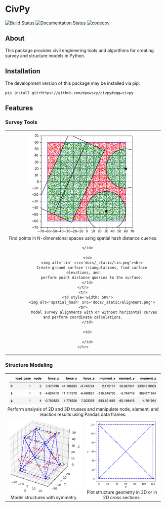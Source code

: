 # CivPy

[![Build Status](https://travis-ci.com/mpewsey/civpy.svg?branch=master)](https://travis-ci.com/mpewsey/civpy)
[![Documentation Status](https://readthedocs.org/projects/civpy/badge/?version=latest)](https://civpy.readthedocs.io/en/latest/?badge=latest)
[![codecov](https://codecov.io/gh/mpewsey/civpy/branch/master/graph/badge.svg?token=zbJbsGGSoL)](https://codecov.io/gh/mpewsey/civpy)

## About

This package provides civil engineering tools and algorithms for creating
survey and structure models in Python.

## Installation

The development version of this package may be installed via pip:

```none
pip install git+https://github.com/mpewsey/civpy#egg=civpy
```

## Features

### Survey Tools

<table style='text-align: center'>
    <tr>
        <td style='width: 50%'>
            <img alt='spatial_hash' src='docs/_static/spatial_hash.png'><br>
        	  Find points in N-dimensional spaces using spatial hash distance queries.

        </td>
        
        <td>
            <img alt='tin' src='docs/_static/tin.png'><br>
            Create ground surface triangulations, find surface elevations, and
            perform point distance queries to the surface.
        </td>
    </tr>
    <tr>
        <td style='width: 50%'>
            <img alt='spatial_hash' src='docs/_static/alignment.png'><br>
        	  Model survey alignments with or without horizontal curves and perform coordinate calculations.
        </td>
        
        <td>
        
        </td>
    </tr>
</table>

### Structure Modeling

<table style='text-align: center'>
	<tr>
	  <td colspan='2'>
	  <img alt='tin' src='docs/_static/summary.png'><br>
     Perform analysis of 2D and 3D trusses and manipulate node, element, and reaction results using Pandas data frames.
     </td>
	</tr>
    <tr>
        <td style='width: 50%'>
            <img alt='tin' src='docs/_static/structure.png'><br>
            Model structures with symmetry.
        </td>
        <td>
            <img alt='tin' src='docs/_static/truss.png'><br>
            Plot structure geometry in 3D or in 2D cross sections.
        </td>
    </tr>
</table>